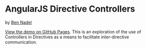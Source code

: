
# AngularJS Directive Controllers

by [Ben Nadel][1]

[View the demo on GitHub Pages][2]. This is an exploration of the use of Controllers in 
Directives as a means to facilitate inter-directive communication. 


[1]: http://www.bennadel.com
[2]: http://bennadel.github.com/AngularJS-Directive-Controllers